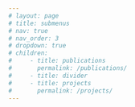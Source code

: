 ```yaml
---
# layout: page
# title: submenus
# nav: true
# nav_order: 3
# dropdown: true
# children: 
#     - title: publications
#       permalink: /publications/
#     - title: divider
#     - title: projects
#       permalink: /projects/
---
```

